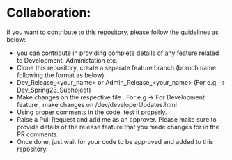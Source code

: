 
# Collaboration:
if you want to contribute to this repository, please follow the guidelines as below:

  - you can contribute in providing complete details of any feature related to Development, Administation etc.
  - Clone this repository, create a separate feature branch (branch name following the format as below):
  - Dev_Release_<your_name> or Admin_Release_<your_name> (For e.g. -> Dev_Spring23_Subhojeet)
  - Make changes on the respective file . For e.g -> For Development feature , make changes on /dev/developerUpdates.html
  - Using proper comments in the code, test it properly.
  - Raise a Pull Request and add me as an approver. Please make sure to provide details of the release feature that you made changes for in the PR comments.
  - Once done, just wait for your code to be approved and added to this repository.
